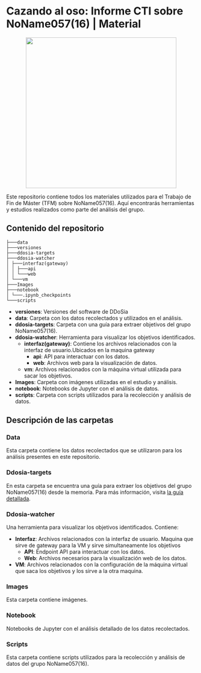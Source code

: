 # Cazando al oso: Informe CTI sobre NoName057(16) | Material

<p align="center">
  <img src="https://github.com/user-attachments/assets/76dd9410-c1e8-4e59-b40a-d4455f07d02b" height=400px />
</p>
Este repositorio contiene todos los materiales utilizados para el Trabajo de Fin de Máster (TFM) sobre NoName057(16). Aquí encontrarás herramientas y estudios realizados como parte del análisis del grupo.

## Contenido del repositorio
```
├───data
├───versiones
├───ddosia-targets
├───ddosia-watcher
│ ├───interfaz(gateway)
│ │ ├───api
│ │ └───web
│ └───vm
├───Images
├───notebook
│ └───.ipynb_checkpoints
└───scripts
```

- **versiones**: Versiones del software de DDoSia 
- **data**: Carpeta con los datos recolectados y utilizados en el análisis.
- **ddosia-targets**: Carpeta con una guía para extraer objetivos del grupo NoName057(16).
- **ddosia-watcher**: Herramienta para visualizar los objetivos identificados.
  - **interfaz(gateway)**: Contiene los archivos relacionados con la interfaz de usuario.Ubicados en la maquina gateway
    - **api**: API para interactuar con los datos.
    - **web**: Archivos web para la visualización de datos.
  - **vm**: Archivos relacionados con la máquina virtual utilizada para sacar los objetivos.
- **Images**: Carpeta con imágenes utilizadas en el estudio y análisis.
- **notebook**: Notebooks de Jupyter con el análisis de datos.
- **scripts**: Carpeta con scripts utilizados para la recolección y análisis de datos.

## Descripción de las carpetas

### Data

Esta carpeta contiene los datos recolectados que se utilizaron para los análisis presentes en este repositorio.

### Ddosia-targets

En esta carpeta se encuentra una guía para extraer los objetivos del grupo NoName057(16) desde la memoria. Para más información, visita [la guía detallada](https://m3str3.vercel.app/posts/ddosia-targets-from-memory).

### Ddosia-watcher

Una herramienta para visualizar los objetivos identificados. Contiene:

- **Interfaz**: Archivos relacionados con la interfaz de usuario. Maquina que sirve de gateway para la VM y sirve simultaneamente los objetivos
  - **API**: Endpoint API para interactuar con los datos.
  - **Web**: Archivos necesarios para la visualización web de los datos.
- **VM**: Archivos relacionados con la configuración de la máquina virtual que saca los objetivos y los sirve a la otra maquina.

### Images

Esta carpeta contiene imágenes.

### Notebook

Notebooks de Jupyter con el análisis detallado de los datos recolectados.

### Scripts

Esta carpeta contiene scripts utilizados para la recolección y análisis de datos del grupo NoName057(16).

